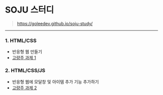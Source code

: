 # SOJU 스터디

> https://goleedev.github.io/soju-study/

---

### 1. HTML/CSS

- 반응형 웹 만들기
- [고량주 과제 1](https://github.com/GoRyangJu/html-css)

### 2. HTML/CSS/JS

- 반응형 웹에 모달창 및 아이템 추가 기능 추가하기
- [고량주 과제 2](https://github.com/GoRyangJu/html-css-js)
